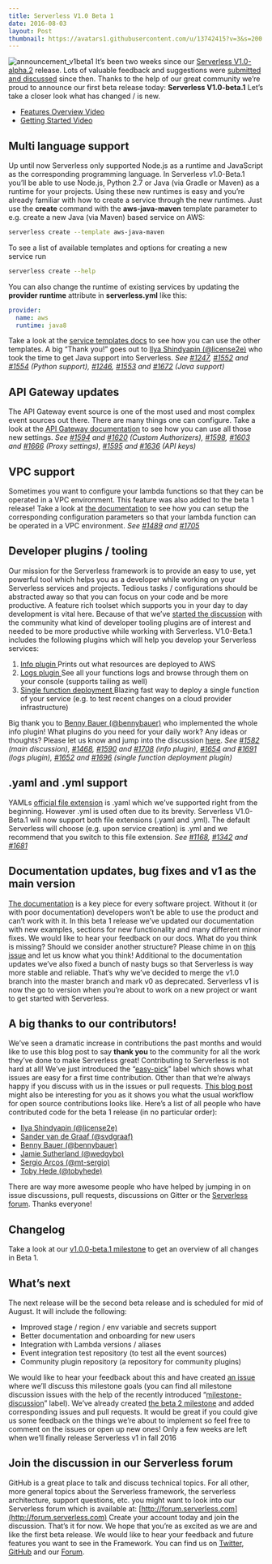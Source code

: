 ```yaml
---
title: Serverless V1.0 Beta 1
date: 2016-08-03
layout: Post
thumbnail: https://avatars1.githubusercontent.com/u/13742415?v=3&s=200
---
```


![announcement_v1beta1](https://s3-us-west-2.amazonaws.com/assets.site.serverless.com/blog/legacy/2016/08/announcement_v1beta1.gif) It’s been two weeks since our [Serverless V1.0-alpha.2](http://blog.serverless.com/serverless-v1-0-alpha-release-2/) release. Lots of valuable feedback and suggestions were [submitted and discussed](https://github.com/serverless/serverless/milestone/11?closed=1) since then. Thanks to the help of our great community we’re proud to announce our first beta release today: **Serverless V1.0-beta.1** Let’s take a closer look what has changed / is new.

*   [Features Overview Video](https://www.youtube.com/watch?v=bYDmaD1UUsc)
*   [Getting Started Video](https://www.youtube.com/watch?v=weOsx5rLWX0)

## Multi language support

Up until now Serverless only supported Node.js as a runtime and JavaScript as the corresponding programming language. In Serverless v1.0-Beta.1 you’ll be able to use Node.js, Python 2.7 or Java (via Gradle or Maven) as a runtime for your projects. Using these new runtimes is easy and you’re already familiar with how to create a service through the new runtimes. Just use the **create** command with the **aws-java-maven** template parameter to e.g. create a new Java (via Maven) based service on AWS:

```bash
serverless create --template aws-java-maven
```

To see a list of available templates and options for creating a new service run

```bash
serverless create --help
```

You can also change the runtime of existing services by updating the **provider runtime** attribute in **serverless.yml** like this:

```yaml
provider:
  name: aws
  runtime: java8
```

Take a look at the [service templates docs](https://github.com/serverless/serverless/tree/master/docs/service-templates) to see how you can use the other templates. A big “Thank you!” goes out to [Ilya Shindyapin (@license2e)](https://github.com/license2e) who took the time to get Java support into Serverless. _See [#1247](https://github.com/serverless/serverless/issues/1247), [#1552](https://github.com/serverless/serverless/issues/1552) and [#1554](https://github.com/serverless/serverless/pull/1554) (Python support), [#1246](https://github.com/serverless/serverless/issues/1246), [#1553](https://github.com/serverless/serverless/issues/1553) and [#1672](https://github.com/serverless/serverless/pull/1672) (Java support)_

## API Gateway updates

The API Gateway event source is one of the most used and most complex event sources out there. There are many things one can configure. Take a look at the [API Gateway documentation](https://github.com/serverless/serverless/tree/master/lib/plugins/aws/deploy/compile/events/apiGateway) to see how you can use all those new settings. _See [#1594](https://github.com/serverless/serverless/issues/1594) and [#1620](https://github.com/serverless/serverless/pull/1620) (Custom Authorizers), [#1598](https://github.com/serverless/serverless/issues/1598), [#1603](https://github.com/serverless/serverless/issues/1603) and [#1666](https://github.com/serverless/serverless/pull/1666) (Proxy settings), [#1595](https://github.com/serverless/serverless/issues/1595) and [#1636](https://github.com/serverless/serverless/pull/1636) (API keys)_

## VPC support

Sometimes you want to configure your lambda functions so that they can be operated in a VPC environment. This feature was also added to the beta 1 release! Take a look at [the documentation](https://github.com/serverless/serverless/blob/v1.0/docs/guide/deploying-a-service.md#deploying-vpc-configuration-for-lambda) to see how you can setup the corresponding configuration parameters so that your lambda function can be operated in a VPC environment. _See [#1489](https://github.com/serverless/serverless/issues/1489) and [#1705](https://github.com/serverless/serverless/pull/1705)_

## Developer plugins / tooling

Our mission for the Serverless framework is to provide an easy to use, yet powerful tool which helps you as a developer while working on your Serverless services and projects. Tedious tasks / configurations should be abstracted away so that you can focus on your code and be more productive. A feature rich toolset which supports you in your day to day development is vital here. Because of that we’ve [started the discussion](https://github.com/serverless/serverless/issues/1582) with the community what kind of developer tooling plugins are of interest and needed to be more productive while working with Serverless. V1.0-Beta.1 includes the following plugins which will help you develop your Serverless services:

1.  [Info plugin ](https://github.com/serverless/serverless/tree/master/lib/plugins/aws/info)Prints out what resources are deployed to AWS
2.  [Logs plugin ](https://github.com/serverless/serverless/tree/master/lib/plugins/aws/logs)See all your functions logs and browse through them on your console (supports tailing as well)
3.  [Single function deployment ](https://github.com/serverless/serverless/tree/master/lib/plugins/aws/deployFunction)Blazing fast way to deploy a single function of your service (e.g. to test recent changes on a cloud provider infrastructure)

Big thank you to [Benny Bauer (@bennybauer)](https://github.com/bennybauer) who implemented the whole info plugin! What plugins do you need for your daily work? Any ideas or thoughts? Please let us know and jump into the discussion [here](https://github.com/serverless/serverless/issues/1582). _See [#1582](https://github.com/serverless/serverless/issues/1582) (main discussion), [#1468](https://github.com/serverless/serverless/issues/1468), [#1590](https://github.com/serverless/serverless/pull/1590) and [#1708](https://github.com/serverless/serverless/pull/1708) (info plugin), [#1654](https://github.com/serverless/serverless/issues/1654) and [#1691](https://github.com/serverless/serverless/pull/1691) (logs plugin), [#1652](https://github.com/serverless/serverless/issues/1652) and [#1696](https://github.com/serverless/serverless/pull/1696) (single function deployment plugin)_

## .yaml and .yml support

YAMLs [official file extension](http://www.yaml.org/faq.html) is .yaml which we’ve supported right from the beginning. However .yml is used often due to its brevity. Serverless V1.0-Beta.1 will now support both file extensions (.yaml and .yml). The default Serverless will choose (e.g. upon service creation) is .yml and we recommend that you switch to this file extension. _See [#1168](https://github.com/serverless/serverless/issues/1186), [#1342](https://github.com/serverless/serverless/issues/1342) and [#1681](https://github.com/serverless/serverless/pull/1681)_

## Documentation updates, bug fixes and v1 as the main version

[The documentation](http://serverless.com/frameworks/docs) is a key piece for every software project. Without it (or with poor documentation) developers won’t be able to use the product and can’t work with it. In this beta 1 release we’ve updated our documentation with new examples, sections for new functionality and many different minor fixes. We would like to hear your feedback on our docs. What do you think is missing? Should we consider another structure? Please chime in on [this issue](https://github.com/serverless/serverless/issues/1522) and let us know what you think! Additional to the documentation updates we’ve also fixed a bunch of nasty bugs so that Serverless is way more stable and reliable. That’s why we’ve decided to merge the v1.0 branch into the master branch and mark v0 as deprecated. Serverless v1 is now the go to version when you’re about to work on a new project or want to get started with Serverless.

## A big thanks to our contributors!

We’ve seen a dramatic increase in contributions the past months and would like to use this blog post to say **thank you** to the community for all the work they’ve done to make Serverless great! Contributing to Serverless is not hard at all! We’ve just introduced the “[easy-pick](https://github.com/serverless/serverless/issues?q=is%3Aissue+is%3Aopen+label%3Aeasy-pick)” label which shows what issues are easy for a first time contribution. Other than that we’re always happy if you discuss with us in the issues or pull requests. [This blog post](https://realworldcoding.io/how-to-fork-a-taco-small-step-to-open-source-contributions-4e850f3a621b#.xq0m7fkc5) might also be interesting for you as it shows you what the usual workflow for open source contributions looks like. Here’s a list of all people who have contributed code for the beta 1 release (in no particular order):

*   [Ilya Shindyapin (@license2e)](https://github.com/license2e)
*   [Sander van de Graaf (@svdgraaf)](https://github.com/svdgraaf)
*   [Benny Bauer (@bennybauer)](https://github.com/bennybauer)
*   [Jamie Sutherland (@wedgybo)](https://github.com/wedgybo)
*   [Sergio Arcos (@mt-sergio)](https://github.com/mt-sergio)
*   [Toby Hede (@tobyhede)](https://github.com/tobyhede)

There are way more awesome people who have helped by jumping in on issue discussions, pull requests, discussions on Gitter or the [Serverless forum](http://forum.serverless.com). Thanks everyone!

## Changelog

Take a look at our [v1.0.0-beta.1 milestone](https://github.com/serverless/serverless/milestone/11?closed=1) to get an overview of all changes in Beta 1.

## What’s next

The next release will be the second beta release and is scheduled for mid of August. It will include the following:

*   Improved stage / region / env variable and secrets support
*   Better documentation and onboarding for new users
*   Integration with Lambda versions / aliases
*   Event integration test repository (to test all the event sources)
*   Community plugin repository (a repository for community plugins)

We would like to hear your feedback about this and have created [an issue](https://github.com/serverless/serverless/issues/1714) where we’ll discuss this milestone goals (you can find all milestone discussion issues with the help of the recently introduced “[milestone-discussion](https://github.com/serverless/serverless/labels/milestone-discussion)” label). We’ve already created [the beta 2 milestone](https://github.com/serverless/serverless/milestone/12) and added corresponding issues and pull requests. It would be great if you could give us some feedback on the things we’re about to implement so feel free to comment on the issues or open up new ones! Only a few weeks are left when we’ll finally release Serverless v1 in fall 2016

## Join the discussion in our Serverless forum

GitHub is a great place to talk and discuss technical topics. For all other, more general topics about the Serverless framework, the serverless architecture, support questions, etc. you might want to look into our Serverless forum which is available at: [http://forum.serverless.com](http://forum.serverless.com) Create your account today and join the discussion. That’s it for now. We hope that you’re as excited as we are and like the first beta release. We would like to hear your feedback and future features you want to see in the Framework. You can find us on [Twitter](https://twitter.com/goserverless), [GitHub](https://github.com/serverless/serverless/issues) and our [Forum](http://forum.serverless.com).
